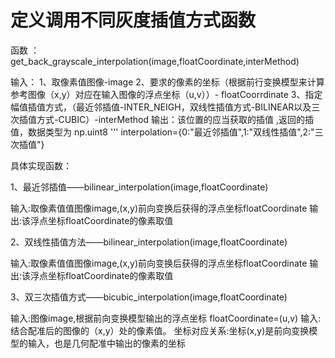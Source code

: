 # 定义调用不同灰度插值方式函数
函数 ： get_back_grayscale_interpolation(image,floatCoordinate,interMethod)

输入：
1、取像素值图像-image
2、要求的像素的坐标（根据前行变换模型来计算参考图像（x,y）对应在输入图像的浮点坐标（u,v））- floatCoorrdinate
3、指定幅值插值方式，（最近邻插值-INTER_NEIGH，双线性插值方式-BILINEAR以及三次插值方式-CUBIC）-interMethod
输出：该位置的应当获取的插值 ,返回的插值，数据类型为 np.uint8
'''
interpolation={0:"最近邻插值",1:"双线性插值",2:"三次插值"}

具体实现函数：

1、最近邻插值——bilinear_interpolation(image,floatCoordinate)

输入:取像素值值图像image,(x,y)前向变换后获得的浮点坐标floatCoordinate
输出:该浮点坐标floatCoordinate的像素取值

2、双线性插值方法——bilinear_interpolation(image,floatCoordinate)

输入:取像素值值图像image,(x,y)前向变换后获得的浮点坐标floatCoordinate
输出:该浮点坐标floatCoordinate的像素取值

3、双三次插值方式——bicubic_interpolation(image,floatCoordinate)

输入:图像image,根据前向变换模型输出的浮点坐标 floatCoordinate=(u,v)
输入:结合配准后的图像的（x,y）处的像素值。
坐标对应关系:坐标(x,y)是前向变换模型的输入，也是几何配准中输出的像素的坐标